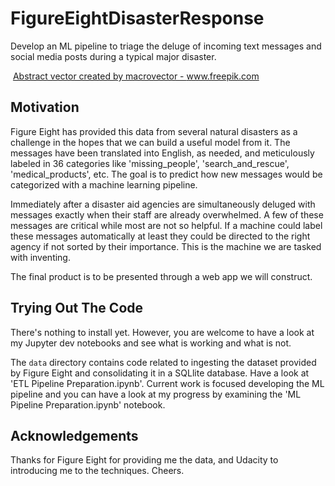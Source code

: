 # FigureEightDisasterResponse

Develop an ML pipeline to triage the deluge of incoming text messages and social media posts during a typical major disaster.

![]()
<a href='https://www.freepik.com/vectors/abstract'>Abstract vector created by macrovector - www.freepik.com</a>

## Motivation

Figure Eight has provided this data from several natural disasters as a challenge in the hopes that we can build a useful model from it.  The messages have been translated into English, as needed, and meticulously labeled in 36 categories like 'missing_people', 'search_and_rescue', 'medical_products', etc.  The goal is to predict how new messages would be categorized with a machine learning pipeline.

Immediately after a disaster aid agencies are simultaneously deluged with messages exactly when their staff are already overwhelmed.  A few of these messages are critical while most are not so helpful.  If a machine could label these messages automatically at least they could be directed to the right agency if not sorted by their importance.  This is the machine we are tasked with inventing.

The final product is to be presented through a web app we will construct.

## Trying Out The Code

There's nothing to install yet.  However, you are welcome to have a look at my Jupyter dev notebooks and see what is working and what is not.  

The `data` directory contains code related to ingesting the dataset provided by Figure Eight and consolidating it in a SQLlite database.  Have a look at 'ETL Pipeline Preparation.ipynb'.  Current work is focused developing the ML pipeline and you can have a look at my progress by examining the 'ML Pipeline Preparation.ipynb' notebook.

## Acknowledgements

Thanks for Figure Eight for providing me the data, and Udacity to introducing me to the techniques.  Cheers.
